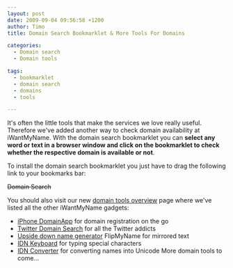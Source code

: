 ```yaml
---
layout: post
date: 2009-09-04 09:56:58 +1200
author: Timo
title: Domain Search Bookmarklet & More Tools For Domains

categories:
  - Domain search
  - Domain tools

tags:
  - bookmarklet
  - domain search
  - domains
  - tools

---
```


It's often the little tools that make the services we love really useful. Therefore we've added another way to check domain availability at iWantMyName. With the domain search bookmarklet you can **select any word or text in a browser window and click on the bookmarklet to check whether the respective domain is available or not**.

To install the domain search bookmarklet you just have to drag the following link to your bookmarks bar:

~~Domain Search~~

You should also visit our new [domain tools overview](https://iwantmyname.com/domain-tools "Domain Search Tools") page where we've listed all the other iWantMyName gadgets:

*   [iPhone DomainApp](https://iwantmyname.com/iphone "Register domains from your iPhone") for domain registration on the go
*   [Twitter Domain Search](https://iwantmyname.com/blog/2009/05/twitter-domain-search-and-register-domains.html "Twitter Domain Search") for all the Twitter addicts
*   [Upside down name generator](https://iwantmyname.com/domain-tools/name-generator/turn-words-upside-down "Upside down name generator") FlipMyName for mirrored text
*   [IDN Keyboard](https://iwantmyname.com/idns/search-register-internationalised-domain-names "Register IDNs - Internationalised Domain Names") for typing special characters
*   [IDN Converter](https://iwantmyname.com/domain-tools/idns/idn-punycode-converter "IDN conversion tool punycode") for converting names into Unicode
More domain tools to come...
